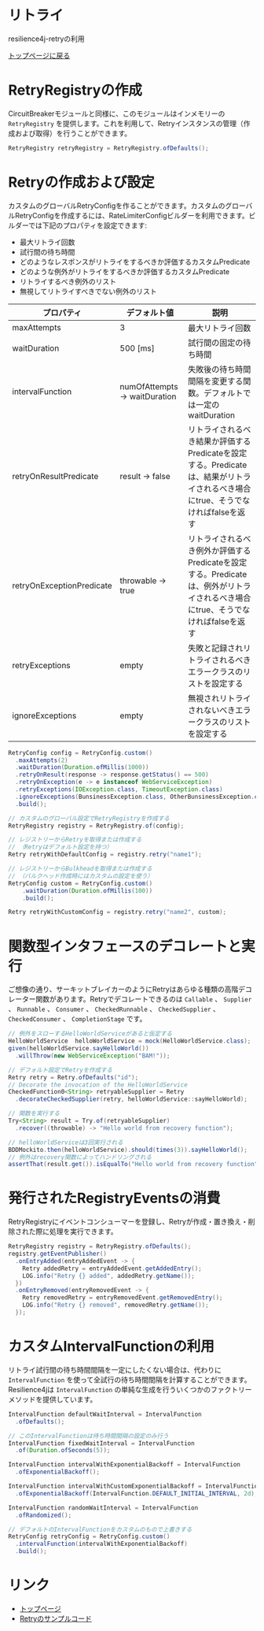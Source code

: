 リトライ
=======
resilience4j-retryの利用

[トップページに戻る](../index.md)

# RetryRegistryの作成
CircuitBreakerモジュールと同様に、このモジュールはインメモリーの `RetryRegistry` を提供します。これを利用して、Retryインスタンスの管理（作成および取得）を行うことができます。

```java
RetryRegistry retryRegistry = RetryRegistry.ofDefaults();
```

# Retryの作成および設定
カスタムのグローバルRetryConfigを作ることができます。カスタムのグローバルRetryConfigを作成するには、RateLimiterConfigビルダーを利用できます。ビルダーでは下記のプロパティを設定できます:

- 最大リトライ回数
- 試行間の待ち時間
- どのようなレスポンスがリトライをするべきか評価するカスタムPredicate
- どのような例外がリトライをするべきか評価するカスタムPredicate
- リトライするべき例外のリスト
- 無視してリトライすべきでない例外のリスト

| プロパティ | デフォルト値 | 説明 |
|-----|------------|-----|
| maxAttempts | 3 | 最大リトライ回数 |
| waitDuration | 500 [ms] | 試行間の固定の待ち時間 |
| intervalFunction | numOfAttempts -> waitDuration | 失敗後の待ち時間間隔を変更する関数。デフォルトでは一定のwaitDuration |
| retryOnResultPredicate | result -> false | リトライされるべき結果か評価するPredicateを設定する。Predicateは、結果がリトライされるべき場合にtrue、そうでなければfalseを返す |
| retryOnExceptionPredicate | throwable -> true | リトライされるべき例外か評価するPredicateを設定する。Predicateは、例外がリトライされるべき場合にtrue、そうでなければfalseを返す |
| retryExceptions | empty | 失敗と記録されリトライされるべきエラークラスのリストを設定する |
| ignoreExceptions | empty | 無視されリトライされないべきエラークラスのリストを設定する |

```java
RetryConfig config = RetryConfig.custom()
  .maxAttempts(2)
  .waitDuration(Duration.ofMillis(1000))
  .retryOnResult(response -> response.getStatus() == 500)
  .retryOnException(e -> e instanceof WebServiceException)
  .retryExceptions(IOException.class, TimeoutException.class)
  .ignoreExceptions(BunsinessException.class, OtherBunsinessException.class)
  .build();

// カスタムのグローバル設定でRetryRegistryを作成する
RetryRegistry registry = RetryRegistry.of(config);

// レジストリーからRetryを取得または作成する
// （Retryはデフォルト設定を持つ）
Retry retryWithDefaultConfig = registry.retry("name1");

// レジストリーからBulkheadを取得または作成する
// （バルクヘッド作成時にはカスタムの設定を使う）
RetryConfig custom = RetryConfig.custom()
    .waitDuration(Duration.ofMillis(100))
    .build();

Retry retryWithCustomConfig = registry.retry("name2", custom);
```

# 関数型インタフェースのデコレートと実行
ご想像の通り、サーキットブレイカーのようにRetryはあらゆる種類の高階デコレーター関数があります。Retryでデコレートできるのは `Callable` 、 `Supplier` 、 `Runnable` 、 `Consumer` 、 `CheckedRunnable` 、 `CheckedSupplier` 、 `CheckedConsumer` 、 `CompletionStage` です。

```java
// 例外をスローするHelloWorldServiceがあると仮定する
HelloWorldService  helloWorldService = mock(HelloWorldService.class);
given(helloWorldService.sayHelloWorld())
  .willThrow(new WebServiceException("BAM!"));

// デフォルト設定でRetryを作成する
Retry retry = Retry.ofDefaults("id");
// Decorate the invocation of the HelloWorldService
CheckedFunction0<String> retryableSupplier = Retry
  .decorateCheckedSupplier(retry, helloWorldService::sayHelloWorld);

// 関数を実行する
Try<String> result = Try.of(retryableSupplier)
  .recover((throwable) -> "Hello world from recovery function");

// helloWorldServiceは3回実行される
BDDMockito.then(helloWorldService).should(times(3)).sayHelloWorld();
// 例外はrecovery関数によってハンドリングされる
assertThat(result.get()).isEqualTo("Hello world from recovery function");
```

# 発行されたRegistryEventsの消費
RetryRegistryにイベントコンシューマーを登録し、Retryが作成・置き換え・削除された際に処理を実行できます。

```java
RetryRegistry registry = RetryRegistry.ofDefaults();
registry.getEventPublisher()
  .onEntryAdded(entryAddedEvent -> {
    Retry addedRetry = entryAddedEvent.getAddedEntry();
    LOG.info("Retry {} added", addedRetry.getName());
  })
  .onEntryRemoved(entryRemovedEvent -> {
    Retry removedRetry = entryRemovedEvent.getRemovedEntry();
    LOG.info("Retry {} removed", removedRetry.getName());
  });
```

# カスタムIntervalFunctionの利用
リトライ試行間の待ち時間間隔を一定にしたくない場合は、代わりに `IntervalFunction` を使って全試行の待ち時間間隔を計算することができます。Resilience4jは `IntervalFunction` の単純な生成を行ういくつかのファクトリーメソッドを提供しています。

```java
IntervalFunction defaultWaitInterval = IntervalFunction
  .ofDefaults();

// このIntervalFunctionは待ち時間間隔の設定のみ行う
IntervalFunction fixedWaitInterval = IntervalFunction
  .of(Duration.ofSeconds(5));

IntervalFunction intervalWithExponentialBackoff = IntervalFunction
  .ofExponentialBackoff();

IntervalFunction intervalWithCustomExponentialBackoff = IntervalFunction
  .ofExponentialBackoff(IntervalFunction.DEFAULT_INITIAL_INTERVAL, 2d);

IntervalFunction randomWaitInterval = IntervalFunction
  .ofRandomized();

// デフォルトのIntervalFunctionをカスタムのもので上書きする
RetryConfig retryConfig = RetryConfig.custom()
  .intervalFunction(intervalWithExponentialBackoff)
  .build();
```

# リンク
- [トップページ](../index.md)
- [Retryのサンプルコード](retry-examples.md)